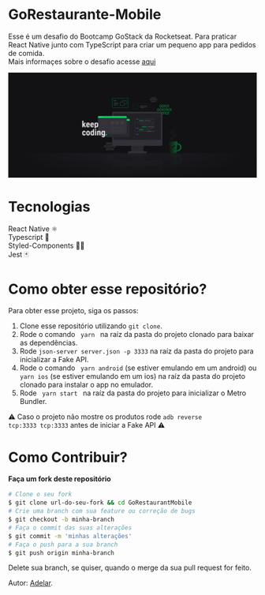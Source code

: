 # GoRestaurante-Mobile
Esse é um desafio do Bootcamp GoStack da Rocketseat. Para praticar React Native junto com TypeScript para criar um pequeno app para pedidos de comida.<br/>
 Mais informaçes sobre o desafio acesse [aqui](https://github.com/rocketseat-education/bootcamp-gostack-desafios/tree/master/desafio-react-native-delivery)
 
<p align="center">
  <img src="./src/assets/logo.jpg"  width="800px" />
</p>





# Tecnologias 
React Native ⚛️ <br />
Typescript 🦕 </br>
Styled-Components 💅🏻 <br />
Jest 🃏 <br />



# Como obter esse repositório? 
Para obter esse projeto, siga os passos:
1. Clone esse repositório utilizando <code>git clone</code>.
2. Rode o comando <code> yarn </code> na raíz da pasta do projeto clonado para baixar as dependências.
3. Rode <code>json-server server.json -p 3333</code> na raíz da pasta do projeto para inicializar a Fake API.
4. Rode o comando <code> yarn android</code> (se estiver emulando em um android) ou <code>yarn ios</code> 
(se estiver emulando em um ios) na raíz da pasta do projeto clonado para instalar o app no emulador.
5. Rode <code> yarn start </code> na raíz da pasta do projeto para inicializar o Metro Bundler.

⚠️ Caso o projeto não mostre os produtos rode <code>adb reverse tcp:3333 tcp:3333</code> antes de iniciar a Fake API ⚠️

# Como Contribuir? 
**Faça um fork deste repositório**

```bash
# Clone o seu fork
$ git clone url-do-seu-fork && cd GoRestaurantMobile
# Crie uma branch com sua feature ou correção de bugs
$ git checkout -b minha-branch
# Faça o commit das suas alterações
$ git commit -m 'minhas alterações'
# Faça o push para a sua branch
$ git push origin minha-branch
```

Delete sua branch, se quiser, quando o merge da sua pull request for feito. <br />

Autor: <a href="https://www.linkedin.com/in/adelar-de-mello-1948a1168/" target="blank">Adelar</a>.
